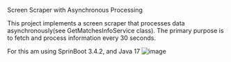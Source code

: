 Screen Scraper with Asynchronous Processing


This project implements a screen scraper that processes data asynchronously(see GetMatchesInfoService class). 
The primary purpose is to fetch and process information every 30 seconds.

For this am using SprinBoot 3.4.2, and Java 17
![image](https://github.com/user-attachments/assets/138e2ec1-5ffc-43ae-8985-218c781957c2)
